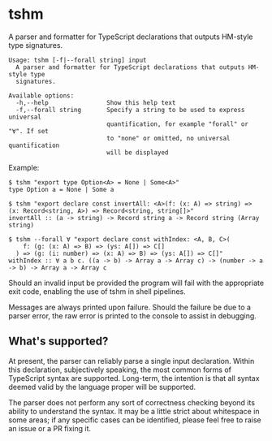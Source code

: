 # tshm

A parser and formatter for TypeScript declarations that outputs HM-style type signatures.

```
Usage: tshm [-f|--forall string] input
  A parser and formatter for TypeScript declarations that outputs HM-style type
  signatures.

Available options:
  -h,--help                Show this help text
  -f,--forall string       Specify a string to be used to express universal
                           quantification, for example "forall" or "∀". If set
                           to "none" or omitted, no universal quantification
                           will be displayed
```

Example:

```
$ tshm "export type Option<A> = None | Some<A>"
type Option a = None | Some a

$ tshm "export declare const invertAll: <A>(f: (x: A) => string) => (x: Record<string, A>) => Record<string, string[]>"
invertAll :: (a -> string) -> Record string a -> Record string (Array string)

$ tshm --forall ∀ "export declare const withIndex: <A, B, C>(
    f: (g: (x: A) => B) => (ys: A[]) => C[]
  ) => (g: (i: number) => (x: A) => B) => (ys: A[]) => C[]"
withIndex :: ∀ a b c. ((a -> b) -> Array a -> Array c) -> (number -> a -> b) -> Array a -> Array c
```

Should an invalid input be provided the program will fail with the appropriate exit code, enabling the use of tshm in shell pipelines.

Messages are always printed upon failure. Should the failure be due to a parser error, the raw error is printed to the console to assist in debugging.

## What's supported?

At present, the parser can reliably parse a single input declaration. Within this declaration, subjectively speaking, the most common forms of TypeScript syntax are supported. Long-term, the intention is that all syntax deemed valid by the language proper will be supported.

The parser does not perform any sort of correctness checking beyond its ability to understand the syntax. It may be a little strict about whitespace in some areas; if any specific cases can be identified, please feel free to raise an issue or a PR fixing it.

